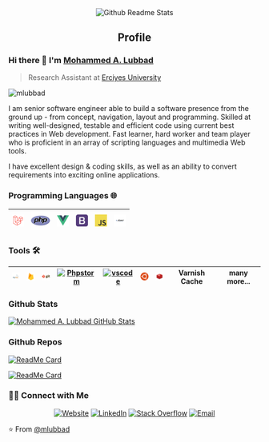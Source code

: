 <p align="center">
 <img width="100px" src="https://res.cloudinary.com/anuraghazra/image/upload/v1594908242/logo_ccswme.svg" align="center" alt="Github Readme Stats" />
 <h2 align="center">Profile</h2>
</p>

### Hi there 👋 I'm [Mohammed A. Lubbad](https://mlubbad.me)
> Research Assistant at [Erciyes University](https://erciyes.edu.tr)


<img src="https://komarev.com/ghpvc/?username=mlubbad" alt="mlubbad" />

<div>
 <p>
I am senior software engineer able to build a software presence from the ground up - from concept, navigation, layout and programming. Skilled at writing well-designed, testable and efficient code using current best practices in Web development. Fast learner, hard worker and team player who is proficient in an array of scripting languages and multimedia Web tools.

I have excellent design & coding skills, as well as an ability to convert requirements into exciting online applications.
</p>
</div>

### Programming Languages 🌐

| [<img src="https://raw.githubusercontent.com/github/explore/80688e429a7d4ef2fca1e82350fe8e3517d3494d/topics/laravel/laravel.png" alt="Laravel" width="24">](https://laravel.com/) | [<img src="https://raw.githubusercontent.com/github/explore/80688e429a7d4ef2fca1e82350fe8e3517d3494d/topics/php/php.png" alt="php" width="38">](https://php.net/)  | [<img src="https://raw.githubusercontent.com/github/explore/80688e429a7d4ef2fca1e82350fe8e3517d3494d/topics/vue/vue.png" alt="Vue" width="24">](https://vuejs.org/)  |  [<img src="https://raw.githubusercontent.com/github/explore/80688e429a7d4ef2fca1e82350fe8e3517d3494d/topics/bootstrap/bootstrap.png" alt="Bootstrap" width="24">](https://getbootstrap.com/) |  [<img src="https://raw.githubusercontent.com/github/explore/80688e429a7d4ef2fca1e82350fe8e3517d3494d/topics/javascript/javascript.png" alt="jQuery" width="24">](https://jquery.com/) | [<img src="https://raw.githubusercontent.com/github/explore/80688e429a7d4ef2fca1e82350fe8e3517d3494d/topics/jquery/jquery.png" alt="jQuery" width="24">](https://jquery.com/)
|---|---|---|---|---|---|
 
### Tools 🛠️

| [<img src="https://raw.githubusercontent.com/github/explore/80688e429a7d4ef2fca1e82350fe8e3517d3494d/topics/mysql/mysql.png" alt="mysql" width="24">](https://www.mysql.com/) |  [<img src="https://raw.githubusercontent.com/github/explore/80688e429a7d4ef2fca1e82350fe8e3517d3494d/topics/firebase/firebase.png" alt="firebase" width="24">](https://firebase.google.com/) | [<img src="https://raw.githubusercontent.com/github/explore/80688e429a7d4ef2fca1e82350fe8e3517d3494d/topics/git/git.png" alt="Git" width="24">](https://git-scm.com/) |  [<img src="https://logonoid.com/images/phpstorm-logo.png" alt="Phpstorm" width="24">](https://www.jetbrains.com/phpstorm/) | [<img src="https://upload.wikimedia.org/wikipedia/commons/thumb/2/2d/Visual_Studio_Code_1.18_icon.svg/1200px-Visual_Studio_Code_1.18_icon.svg.png" alt="vscode" width="24">](https://code.visualstudio.com/) | [<img src="https://raw.githubusercontent.com/github/explore/80688e429a7d4ef2fca1e82350fe8e3517d3494d/topics/ubuntu/ubuntu.png" alt="Ubuntu" width="24">](https://ubuntu.com/)  |  [<img src="https://raw.githubusercontent.com/github/explore/80688e429a7d4ef2fca1e82350fe8e3517d3494d/topics/redis/redis.png" alt="Redis" width="24">](https://redis.io/) | Varnish Cache | many more...
|---|---|---|---|---|---|---|---|---|

### Github Stats

[![Mohammed A. Lubbad GitHub Stats](https://github-readme-stats.vercel.app/api?username=mlubbad&show_icons=true&count_private=true)](https://github.com/mlubbad)

### Github Repos

[![ReadMe Card](https://github-readme-stats.vercel.app/api/pin/?username=mlubbad&repo=laravel-waresoft&show_owner=true)](https://github.com/mlubbad/laravel-waresoft)

[![ReadMe Card](https://github-readme-stats.vercel.app/api/pin/?username=mlubbad&repo=10-steps-to-become-a-data-scientist&show_owner=true)](https://github.com/mlubbad/10-steps-to-become-a-data-scientist)

<h3> 🤝🏻 Connect with Me </h3>

<p align="center">
<a href="https://www.mlubbad.me" target="_blank"><img alt="Website" src="https://img.shields.io/badge/Website-www.mlubbad.com-blue?style=flat&logo=google-chrome"></a>
<a href="https://www.linkedin.com/in/mohammed-lubbad-45408627/" target="_blank"><img alt="LinkedIn" src="https://img.shields.io/badge/LinkedIn-@mlubbad-blue?style=flat&logo=linkedin"></a>
<a href="https://stackoverflow.com/users/577474/mohammed-lubbad?tab=profile" target="_blank"><img alt="Stack Overflow" src="https://img.shields.io/badge/Stackoverflow-Mohammed%20Lubbad-blue?style=flat&logo=stackoverflow"></a>
<a href="mailto:engmlubbad@gmail.com"><img alt="Email" src="https://img.shields.io/badge/Email-engmlubbad@gmail.com-blue?style=flat&logo=gmail"></a>
</p>


⭐️ From [@mlubbad](https://github.com/mlubbad)
